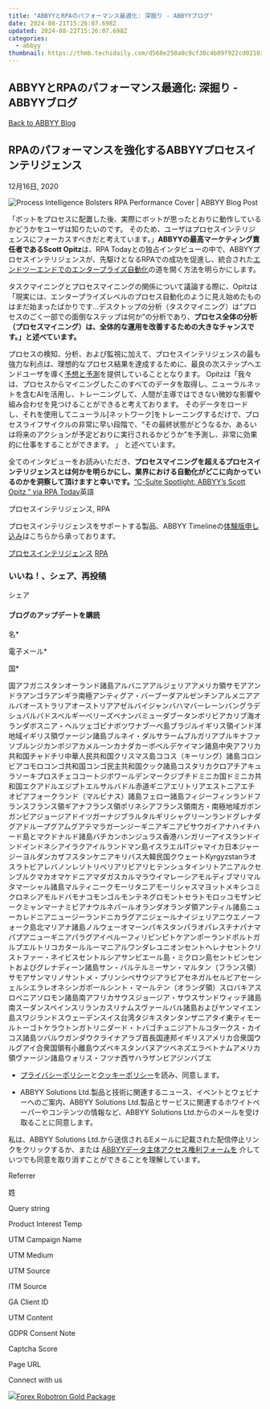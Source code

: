 ```yaml
---
title: "ABBYYとRPAのパフォーマンス最適化: 深掘り - ABBYYブログ"
date: 2024-08-21T15:26:07.698Z
updated: 2024-08-22T15:26:07.698Z
categories:
  - abbyy
thumbnail: https://thmb.techidaily.com/d568e250a0c9cf38c4b89f922cd02103ab4f1762aadda7b19c3a1266ed366a54.jpg
---
```


## ABBYYとRPAのパフォーマンス最適化: 深掘り - ABBYYブログ

[Back to ABBYY Blog](https://tools.techidaily.com/abbyy/products/)

## RPAのパフォーマンスを強化するABBYYプロセスインテリジェンス

12月16日, 2020

![Process Intelligence Bolsters RPA Performance Cover | ABBYY Blog Post](https://static3.abbyy.com/abbyycommedia/29657/process-intelligence-bolsters-rpa-performance-cover.png) 

「ボットをプロセスに配置した後、実際にボットが思ったとおりに動作しているかどうかをユーザは知りたいのです。 そのため、ユーザはプロセスインテリジェンスにフォーカスすべきだと考えています。」**ABBYYの最高マーケティング責任者であるScott Opitz**は、RPA Todayとの独占インタビューの中で、ABBYYプロセスインテリジェンスが、先駆けとなるRPAでの成功を促進し、統合された[エンドツーエンドでのエンタープライズ自動化](https://tools.techidaily.com/abbyy/products/)の道を開く方法を明らかにします。

タスクマイニングとプロセスマイニングの関係について議論する際に、Opitzは「現実には、エンタープライズレベルのプロセス自動化のように見え始めたものはまだ始まったばかりです...デスクトップの分析（タスクマイニング）は“プロセスのごく一部での面倒なステップは何か”の分析であり、**プロセス全体の分析（プロセスマイニング）は、全体的な運用を改善するための大きなチャンスです。」と述べています。**

プロセスの検知、分析、および監視に加えて、プロセスインテリジェンスの最も強力な利点は、理想的なプロセス結果を達成するために、最良の次ステップへエンドユーザを導く[予想と予測](https://tools.techidaily.com/abbyy/products/)を提供していることとなります。 Opitzは「我々は、プロセスからマイニングしたこのすべてのデータを取得し、ニューラルネットを含むAIを活用し、トレーニングして、人間が主導ではできない微妙な影響や組み合わせを見つけることができると考えております。 そのデータをロードし、それを使用してニューラル\[ネットワーク\]をトレーニングするだけで、プロセスライフサイクルの非常に早い段階で、“その最終状態がどうなるか、あるいは将来のアクションが予定どおりに実行されるかどうか”を予測し、非常に効果的に仕事をすることができます。 」 と述べています。

全てのインタビューをお読みいただき、**プロセスマイニングを超えるプロセスインテリジェンスとは何かを明らかにし、業界における自動化がどこに向かっているのかを洞察して頂けますと幸いです。**[“C-Suite Spotlight: ABBYY’s Scott Opitz,” via RPA Today](https://www.rpatoday.net/featuredarticles/c-suite-spotlight-abbyys-scott-opitz/?itm%5Fsource=jpblog)英語

プロセスインテリジェンス, RPA

プロセスインテリジェンスをサポートする製品、ABBYY Timelineの[体験版申し込み](https://tools.techidaily.com/abbyy/products/)はこちらから承っております。

[プロセスインテリジェンス](https://tools.techidaily.com/abbyy/products/) [RPA](https://tools.techidaily.com/abbyy/products/) 

### いいね！、シェア、再投稿

シェア 

#### ブログのアップデートを購読

名\*

電子メール\*

国\*

国アフガニスタンオーランド諸島アルバニアアルジェリアアメリカ領サモアアンドラアンゴラアンギラ南極アンティグア・バーブーダアルゼンチンアルメニアアルバオーストラリアオーストリアアゼルバイジャンバハマバーレーンバングラデシュバルバドスベルギーベリーズベナンバミューダブータンボリビアカリブ海オランダボスニア・ヘルツェゴビナボツワナブーベ島ブラジルイギリス領インド洋地域イギリス領ヴァージン諸島ブルネイ・ダルサラームブルガリアブルキナファソブルンジカンボジアカメルーンカナダカーボベルデケイマン諸島中央アフリカ共和国チャドチリ中華人民共和国クリスマス島ココス（キーリング）諸島コロンビアコモロコンゴ共和国コンゴ民主共和国クック諸島コスタリカクロアチアキュラソーキプロスチェココートジボワールデンマークジブチドミニカ国ドミニカ共和国エクアドルエジプトエルサルバドル赤道ギニアエリトリアエストニアエチオピアフォークランド（マルビナス）諸島フェロー諸島フィジーフィンランドフランスフランス領ギアナフランス領ポリネシアフランス領南方・南極地域ガボンガンビアジョージアドイツガーナジブラルタルギリシャグリーンランドグレナダグアドループグアムグアテマラガーンジーギニアギニアビサウガイアナハイチハード島とマクドナルド諸島バチカンホンジュラス香港ハンガリーアイスランドインドインドネシアイラクアイルランドマン島イスラエルITジャマイカ日本ジャージーヨルダンカザフスタンケニアキリバス大韓民国クウェートKyrgyzstanラオスラトビアレバノンレソトリベリアリビアリヒテンシュタインリトアニアルクセンブルクマカオマケドニアマダガスカルマラウイマレーシアモルディブマリマルタマーシャル諸島マルティニークモーリタニアモーリシャスマヨットメキシコミクロネシアモルドバモナコモンゴルモンテネグロモントセラトモロッコモザンビークミャンマーナミビアナウルネパールオランダオランダ領アンティル諸島ニューカレドニアニュージーランドニカラグアニジェールナイジェリアニウエノーフォーク島北マリアナ諸島ノルウェーオマーンパキスタンパラオパレスチナパナマパプアニューギニアパラグアイペルーフィリピンピトケアンポーランドポルトガルプエルトリコカタールルーマニアルワンダレユニオンセントヘレナセントクリストファー・ネイビスセントルシアサンピエール島・ミクロン島セントビンセントおよびグレナディーン諸島サン・バルテルミーサン・マルタン（フランス領）サモアサンマリノサントメ・プリンシペサウジアラビアセネガルセルビアセーシェルシエラレオネシンガポールシント・マールテン（オランダ領）スロバキアスロベニアソロモン諸島南アフリカサウスジョージア・サウスサンドウィッチ諸島南スーダンスペインスリランカスリナムスヴァールバル諸島およびヤンマイエン島スワジランドスウェーデンスイス台湾タジキスタンタンザニアタイ東ティモールトーゴトケラウトンガトリニダード・トバゴチュニジアトルコタークス・カイコス諸島ツバルウガンダウクライナアラブ首長国連邦イギリスアメリカ合衆国ウルグアイ合衆国領有小離島ウズベキスタンバヌアツベネズエラベトナムアメリカ領ヴァージン諸島ウォリス・フツナ西サハラザンビアジンバブエ

* [プライバシーポリシー](https://tools.techidaily.com/abbyy/products/)と[クッキーポリシー](https://tools.techidaily.com/abbyy/products/)を読み、同意します。

* ABBYY Solutions Ltd.製品と技術に関連するニュース、イベントとウェビナーへのご案内、ABBYY Solutions Ltd.製品とサービスに関連するホワイトペーパーやコンテンツの情報など、ABBYY Solutions Ltd.からのメールを受け取ることに同意します。  
    
私は、ABBYY Solutions Ltd.から送信されるEメールに記載された配信停止リンクをクリックするか、または [ABBYYデータ主体アクセス権利フォームを](https://tools.techidaily.com/abbyy/products/) 介していつでも同意を取り消すことができることを理解しています。

Referrer

姓

Query string

Product Interest Temp

UTM Campaign Name

UTM Medium

UTM Source

ITM Source

GA Client ID

UTM Content

GDPR Consent Note

Captcha Score

Page URL

Connect with us

<ins class="adsbygoogle"
     style="display:block"
     data-ad-format="autorelaxed"
     data-ad-client="ca-pub-7571918770474297"
     data-ad-slot="1223367746"></ins>



<ins class="adsbygoogle"
     style="display:block"
     data-ad-client="ca-pub-7571918770474297"
     data-ad-slot="8358498916"
     data-ad-format="auto"
     data-full-width-responsive="true"></ins>

<!-- affiliate ads begin -->
<a href="https://secure.2checkout.com/order/checkout.php?PRODS=4727541&QTY=1&AFFILIATE=108875&CART=1"><img src="https://secure.avangate.com/images/merchant/5f4f7141b65a730b4efb0e0d51f63e94/products/copy_copy_forexrobotronbox.gif" border="0">Forex Robotron Gold Package</a>
<!-- affiliate ads end -->